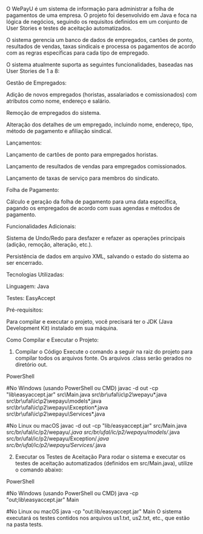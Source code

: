 O WePayU é um sistema de informação para administrar a folha de pagamentos de uma empresa. O projeto foi desenvolvido em Java e foca na lógica de negócios, seguindo os requisitos definidos em um conjunto de User Stories e testes de aceitação automatizados.

O sistema gerencia um banco de dados de empregados, cartões de ponto, resultados de vendas, taxas sindicais e processa os pagamentos de acordo com as regras específicas para cada tipo de empregado.

O sistema atualmente suporta as seguintes funcionalidades, baseadas nas User Stories de 1 a 8:

Gestão de Empregados:

Adição de novos empregados (horistas, assalariados e comissionados) com atributos como nome, endereço e salário.

Remoção de empregados do sistema.

Alteração dos detalhes de um empregado, incluindo nome, endereço, tipo, método de pagamento e afiliação sindical.

Lançamentos:

Lançamento de cartões de ponto para empregados horistas.

Lançamento de resultados de vendas para empregados comissionados.

Lançamento de taxas de serviço para membros do sindicato.

Folha de Pagamento:

Cálculo e geração da folha de pagamento para uma data específica, pagando os empregados de acordo com suas agendas e métodos de pagamento.

Funcionalidades Adicionais:

Sistema de Undo/Redo para desfazer e refazer as operações principais (adição, remoção, alteração, etc.).

Persistência de dados em arquivo XML, salvando o estado do sistema ao ser encerrado.

Tecnologias Utilizadas:

Linguagem: Java

Testes: EasyAccept

Pré-requisitos:

Para compilar e executar o projeto, você precisará ter o JDK (Java Development Kit) instalado em sua máquina.

Como Compilar e Executar o Projeto:

1. Compilar o Código
Execute o comando a seguir na raiz do projeto para compilar todos os arquivos fonte. Os arquivos .class serão gerados no diretório out.

PowerShell

#No Windows (usando PowerShell ou CMD)
javac -d out -cp "lib\easyaccept.jar" src\Main.java src\br\ufal\ic\p2\wepayu\*.java src\br\ufal\ic\p2\wepayu\models\*.java src\br\ufal\ic\p2\wepayu\Exception\*.java src\br\ufal\ic\p2\wepayu\Services\*.java

#No Linux ou macOS
javac -d out -cp "lib/easyaccept.jar" src/Main.java src/br/ufal/ic/p2/wepayu/*.java src/br/ufal/ic/p2/wepayu/models/*.java src/br/ufal/ic/p2/wepayu/Exception/*.java src/br/ufal/ic/p2/wepayu/Services/*.java

2. Executar os Testes de Aceitação
Para rodar o sistema e executar os testes de aceitação automatizados (definidos em src/Main.java), utilize o comando abaixo:

PowerShell

#No Windows (usando PowerShell ou CMD)
java -cp "out;lib\easyaccept.jar" Main

#No Linux ou macOS
java -cp "out:lib/easyaccept.jar" Main
O sistema executará os testes contidos nos arquivos us1.txt, us2.txt, etc., que estão na pasta tests.
